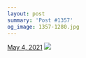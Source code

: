 ```yaml
---
layout: post
summary: 'Post #1357'
og_image: 1357-1280.jpg
---
```


<p>
  <time>
    <a href="/1357">May 4, 2021</a>
  </time>
  <a href="/1357">
    <img src="{{ site.assets_url }}/1357-640.jpg" srcset="{{ site.assets_url }}/1357-320.jpg 320w, {{ site.assets_url }}/1357-640.jpg 640w, {{ site.assets_url }}/1357-960.jpg 960w, {{ site.assets_url }}/1357-1280.jpg 1280w" sizes="(min-width: 700px) 50vw, calc(100vw - 2rem)" />
  </a>
</p>
